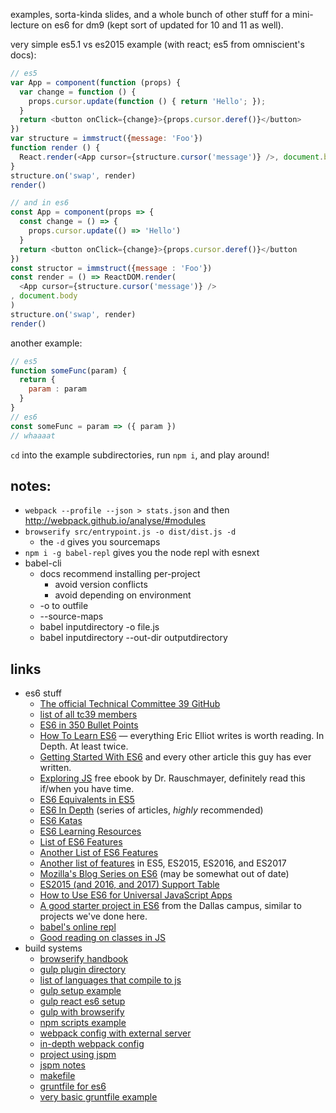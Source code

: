 examples, sorta-kinda slides, and a whole bunch of other stuff for a
mini-lecture on es6 for dm9 (kept sort of updated for 10 and 11 as well).

very simple es5.1 vs es2015 example (with react; es5 from omniscient's docs):

```javascript
// es5
var App = component(function (props) {
  var change = function () {
    props.cursor.update(function () { return 'Hello'; });
  }
  return <button onClick={change}>{props.cursor.deref()}</button>
})
var structure = immstruct({message: 'Foo'})
function render () {
  React.render(<App cursor={structure.cursor('message')} />, document.body)
}
structure.on('swap', render)
render()

// and in es6
const App = component(props => {
  const change = () => {
    props.cursor.update(() => 'Hello')
  }
  return <button onClick={change}>{props.cursor.deref()}</button
})
const structor = immstruct({message : 'Foo'})
const render = () => ReactDOM.render(
  <App cursor={structure.cursor('message')} />
, document.body
)
structure.on('swap', render)
render()
```

another example:

```javascript
// es5
function someFunc(param) {
  return {
    param : param
  }
}
// es6
const someFunc = param => ({ param })
// whaaaat
```

`cd` into the example subdirectories, run `npm i`, and play around!

## notes:
* `webpack --profile --json > stats.json` and then http://webpack.github.io/analyse/#modules
* `browserify src/entrypoint.js -o dist/dist.js -d`
  * the `-d` gives you sourcemaps
* `npm i -g babel-repl` gives you the node repl with esnext
* babel-cli
  * docs recommend installing per-project
    * avoid version conflicts
    * avoid depending on environment
  * -o to outfile
  * --source-maps
  * babel inputdirectory -o file.js
  * babel inputdirectory --out-dir outputdirectory

## links
* es6 stuff
  * [The official Technical Committee 39 GitHub](https://github.com/tc39)
  * [list of all tc39 members](https://github.com/zacanger/es6-and-builds/blob/master/tc39-members.json)
  * [ES6 in 350 Bullet Points](https://ponyfoo.com/articles/es6)
  * [How To Learn ES6](https://medium.com/javascript-scene/how-to-learn-es6-47d9a1ac2620) — everything Eric Elliot writes is worth reading. In Depth. At least twice.
  * [Getting Started With ES6](http://www.2ality.com/2015/08/getting-started-es6.html) and every other article this guy has ever written.
  * [Exploring JS](http://exploringjs.com/) free ebook by Dr. Rauschmayer, definitely read this if/when you have time.
  * [ES6 Equivalents in ES5](https://github.com/addyosmani/es6-equivalents-in-es5)
  * [ES6 In Depth](https://ponyfoo.com/articles/tagged/es6-in-depth) (series of articles, _highly_ recommended)
  * [ES6 Katas](http://es6katas.org/)
  * [ES6 Learning Resources](https://github.com/ericdouglas/ES6-Learning)
  * [List of ES6 Features](https://github.com/lukehoban/es6features)
  * [Another List of ES6 Features](http://es6-features.org/)
  * [Another list of features](http://jsfeatures.in/) in ES5, ES2015, ES2016, and ES2017
  * [Mozilla's Blog Series on ES6](https://hacks.mozilla.org/category/es6-in-depth/) (may be somewhat out of date)
  * [ES2015 (and 2016, and 2017) Support Table](https://kangax.github.io/compat-table/es6/)
  * [How to Use ES6 for Universal JavaScript Apps](https://medium.com/javascript-scene/how-to-use-es6-for-isomorphic-javascript-apps-2a9c3abe5ea2)
  * [A good starter project in ES6](https://github.com/r-walsh/es6-profiles) from the Dallas campus, similar to projects we've done here.
  * [babel's online repl](https://babeljs.io/repl/)
  * [Good reading on classes in JS](https://github.com/joshburgess/not-awesome-es6-classes)
* build systems
  * [browserify handbook](https://github.com/substack/browserify-handbook)
  * [gulp plugin directory](http://gulpjs.com/plugins/)
  * [list of languages that compile to js](https://github.com/jashkenas/coffeescript/wiki/List-of-languages-that-compile-to-JS)
  * [gulp setup example](https://github.com/zacanger/gulp-tests/tree/master/dm9-styl-ng-serv-lr)
  * [gulp react es6 setup](https://github.com/zacanger/react-tidbits/tree/master/es6-boiler)
  * [gulp with browserify](https://github.com/zacanger/gulp-tests/blob/master/browserify.js)
  * [npm scripts example](https://github.com/pharaoh-js/pharaoh-desktop/blob/master/package.json#L8)
  * [webpack config with external server](https://github.com/zacanger/examples/blob/master/webpack-react-setup-with-lots-of-stuff.js)
  * [in-depth webpack config](https://github.com/zacanger/react-samples/blob/master/webpack-react-kanban%2Fwebpack.config.js)
  * [project using jspm](https://github.com/zacanger/react-samples/tree/master/sorta-slackish)
  * [jspm notes](https://github.com/zacanger/examples/blob/master/jspm-example.js)
  * [makefile](https://github.com/zacanger/examples/blob/master/example-javascript-makefile)
  * [gruntfile for es6](https://github.com/zacanger/examples/blob/master/gruntfile-es6.js)
  * [very basic gruntfile example](https://github.com/zacanger/examples/blob/master/example-gruntfile.js)
